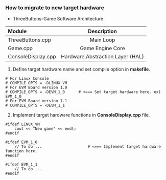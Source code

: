 ### How to migrate to new target hardware

* ThreeButtons-Game Software Architecture

|   Module                | Description                         |
|:------------------------|:-----------------------------------:|
|   ThreeButtons.cpp      |  Main Loop                          |
|   Game.cpp              |  Game Engine Core                   |
|   ConsoleDisplay.cpp    |  Hardware Abstraction Layer (HAL)   |

1) Define target hardware name and set compile option in __makefile__.
```
# For Linux Console
# COMPILE_OPTS = -DLINUX_VM
# For EVM Board version 1.0
# COMPILE_OPTS = -DEVM_1_0		# <=== Set target hardware here. ex) EVM_1_0
# For EVM Board version 1.1
# COMPILE_OPTS = -DEVM_1_1
```

2) Implement target hardware functions in __ConsoleDisplay.cpp__ file.
```
#ifdef LINUX_VM
	cout << "New game" << endl;
#endif

#ifdef EVM_1_0
	// To do ...					# <=== Implement target hardware function here.
#endif

#ifdef EVM_1_1
	// To do ...
#endif
```
